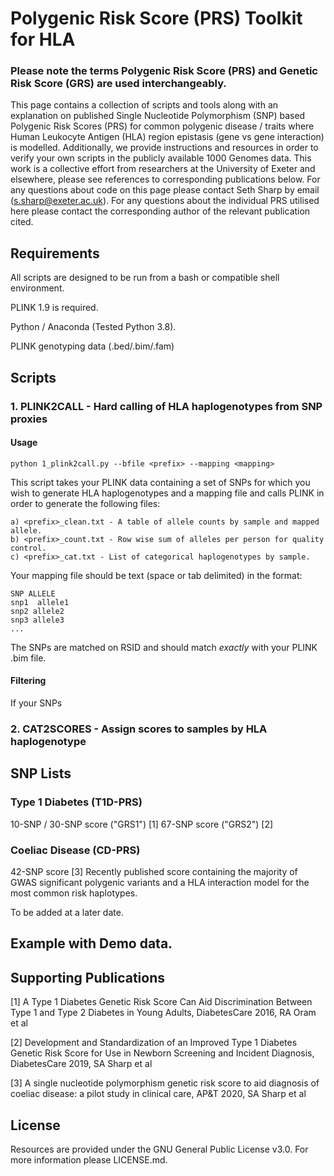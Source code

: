 # Polygenic Risk Score (PRS) Toolkit for HLA

### Please note the terms Polygenic Risk Score (PRS) and Genetic Risk Score (GRS) are used interchangeably.

This page contains a collection of scripts and tools along with an explanation on published Single Nucleotide Polymorphism (SNP) based Polygenic Risk Scores (PRS) for common polygenic disease / traits where Human Leukocyte Antigen (HLA) region epistasis (gene vs gene interaction) is modelled. Additionally, we provide instructions and resources in order to verify your own scripts in the publicly available 1000 Genomes data. This work is a collective effort from researchers at the University of Exeter and elsewhere, please see references to corresponding publications below. For any questions about code on this page please contact Seth Sharp by email (s.sharp@exeter.ac.uk). For any questions about the individual PRS utilised here please contact the corresponding author of the relevant publication cited.

## Requirements

All scripts are designed to be run from a bash or compatible shell environment.

PLINK 1.9 is required.

Python / Anaconda (Tested Python 3.8).

PLINK genotyping data (.bed/.bim/.fam)

## Scripts
### 1. PLINK2CALL - Hard calling of HLA haplogenotypes from SNP proxies
#### Usage
```
python 1_plink2call.py --bfile <prefix> --mapping <mapping> 
```
This script takes your PLINK data containing a set of SNPs for which you wish to generate HLA haplogenotypes and a mapping file and calls PLINK in order to generate the following files:

```
a) <prefix>_clean.txt - A table of allele counts by sample and mapped allele.
b) <prefix>_count.txt - Row wise sum of alleles per person for quality control.
c) <prefix>_cat.txt - List of categorical haplogenotypes by sample.
```
Your mapping file should be text (space or tab delimited) in the format:
```
SNP ALLELE
snp1  allele1
snp2 allele2
snp3 allele3
...
```
The SNPs are matched on RSID and should match *exactly* with your PLINK .bim file.

#### Filtering
If your SNPs

### 2. CAT2SCORES - Assign scores to samples by HLA haplogenotype

## SNP Lists

### Type 1 Diabetes (T1D-PRS)

10-SNP / 30-SNP score ("GRS1") [1]
67-SNP score ("GRS2") [2]

### Coeliac Disease (CD-PRS)
42-SNP score [3]
Recently published score containing the majority of GWAS significant polygenic variants and a HLA interaction model for the most common risk haplotypes.

To be added at a later date.
## Example with Demo data.

## Supporting Publications

[1] A Type 1 Diabetes Genetic Risk Score Can Aid Discrimination Between Type 1 and Type 2 Diabetes in Young Adults, DiabetesCare 2016, RA Oram et al

[2] Development and Standardization of an Improved Type 1 Diabetes Genetic Risk Score for Use in Newborn Screening and Incident Diagnosis, DiabetesCare 2019, SA Sharp et al

[3] A single nucleotide polymorphism genetic risk score to aid diagnosis of coeliac disease: a pilot study in clinical care, AP&T 2020, SA Sharp et al

## License

Resources are provided under the GNU General Public License v3.0. For more information please LICENSE.md.
